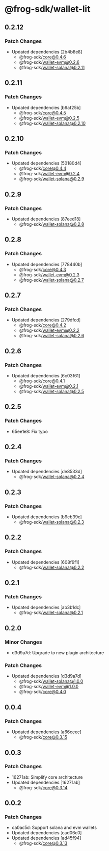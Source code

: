 # @frog-sdk/wallet-lit

## 0.2.12

### Patch Changes

- Updated dependencies [2b4b8e8]
  - @frog-sdk/core@0.4.6
  - @frog-sdk/wallet-evm@0.2.6
  - @frog-sdk/wallet-solana@0.2.11

## 0.2.11

### Patch Changes

- Updated dependencies [b9af25b]
  - @frog-sdk/core@0.4.5
  - @frog-sdk/wallet-evm@0.2.5
  - @frog-sdk/wallet-solana@0.2.10

## 0.2.10

### Patch Changes

- Updated dependencies [50180d4]
  - @frog-sdk/core@0.4.4
  - @frog-sdk/wallet-evm@0.2.4
  - @frog-sdk/wallet-solana@0.2.9

## 0.2.9

### Patch Changes

- Updated dependencies [87eed18]
  - @frog-sdk/wallet-solana@0.2.8

## 0.2.8

### Patch Changes

- Updated dependencies [778440b]
  - @frog-sdk/core@0.4.3
  - @frog-sdk/wallet-evm@0.2.3
  - @frog-sdk/wallet-solana@0.2.7

## 0.2.7

### Patch Changes

- Updated dependencies [279dfcd]
  - @frog-sdk/core@0.4.2
  - @frog-sdk/wallet-evm@0.2.2
  - @frog-sdk/wallet-solana@0.2.6

## 0.2.6

### Patch Changes

- Updated dependencies [6c03f61]
  - @frog-sdk/core@0.4.1
  - @frog-sdk/wallet-evm@0.2.1
  - @frog-sdk/wallet-solana@0.2.5

## 0.2.5

### Patch Changes

- 65ee1e8: Fix typo

## 0.2.4

### Patch Changes

- Updated dependencies [de8533d]
  - @frog-sdk/wallet-solana@0.2.4

## 0.2.3

### Patch Changes

- Updated dependencies [b9cb39c]
  - @frog-sdk/wallet-solana@0.2.3

## 0.2.2

### Patch Changes

- Updated dependencies [608f9f1]
  - @frog-sdk/wallet-solana@0.2.2

## 0.2.1

### Patch Changes

- Updated dependencies [ab3b1dc]
  - @frog-sdk/wallet-solana@0.2.1

## 0.2.0

### Minor Changes

- d3d9a7d: Upgrade to new plugin architecture

### Patch Changes

- Updated dependencies [d3d9a7d]
  - @frog-sdk/wallet-solana@1.0.0
  - @frog-sdk/wallet-evm@1.0.0
  - @frog-sdk/core@0.4.0

## 0.0.4

### Patch Changes

- Updated dependencies [a66ceec]
  - @frog-sdk/core@0.3.15

## 0.0.3

### Patch Changes

- 16271ab: Simplify core architecture
- Updated dependencies [16271ab]
  - @frog-sdk/core@0.3.14

## 0.0.2

### Patch Changes

- ca0ac5d: Support solana and evm wallets
- Updated dependencies [cad06c0]
- Updated dependencies [ad45f94]
  - @frog-sdk/core@0.3.13
